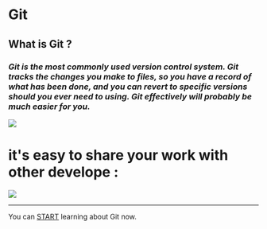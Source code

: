 # **Git** 
## What is Git ?
### *Git is the most commonly used version control system. Git tracks the changes you make to files, so you have a record of what has been done, and you can revert to specific versions should you ever need to using. Git effectively will probably be much easier for you.*
 ![](https://www.w3docs.com/uploads/media/default/0001/03/7951296c8fc2c5d0c986993684993064aef3dfa9.png)

 # it's easy to share your work with other develope :

 ![](https://www.simplilearn.com/ice9/free_resources_article_thumb/business-org.JPG)

___

   You can [START](https://blog.udemy.com/git-tutorial-a-comprehensive-guide/) learning about Git now.

